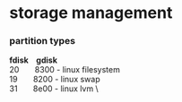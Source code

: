 # storage management

### partition types

**fdisk**&emsp;**gdisk** \
20&emsp;&emsp;8300 - linux filesystem \
19&emsp;&emsp;8200 - linux swap \
31&emsp;&emsp;8e00 - linux lvm \

